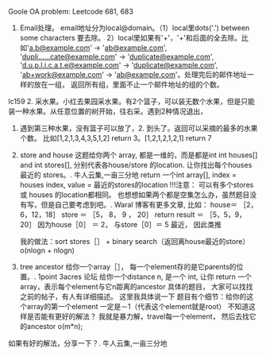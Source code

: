 Goole OA problem: 
Leetcode 681, 683
1. Email处理。 email地址分为local@domain。（1）local里dots('.') between some characters 要去除。
2）local里如果有'+'，'+'和后面的全去除。比如'a.b@example.com' -> 'ab@example.com', 'dupli......cate@example.com'
 -> 'duplicate@example.com',  'd.u.p.l.i.c.a.t.e@example.com' -> 'duplicate@example.com',  'ab+work@example.com' 
 -> 'ab@example.com'。处理完后的邮件地址一样的放在一组，
返回所有组，里面不止一个邮件地址的组的个数。

lc159
2. 采水果。小红去果园采水果。有2个篮子，可以装无数个水果，但是只能装一种水果。从任意位置的树开始，往右采。遇到2种情况退出，
1. 遇到第三种水果，没有篮子可以放了，2. 到头了。返回可以采摘的最多的水果个数。 比如[1,2,1,3,4,3,5,1,2] return 3。[1,2,1,2,1,2,1] return 7


1. store and house
   这题给你两个 array, 都是一维的，而是都是int
   int houses[]  and int stores[], 分别代表各house/store 的location.
   让你找出每个houses 最近的 stores。. 牛人云集,一亩三分地
   return 一个int array[], index = houses index, value = 最近的stores的location
   !!!注意： 可以有多个stores 或 houses 的location都相同。
                 也想想如果两个都是空集怎么办，虽然题目没有写，但是自己要考虑到吧。. Waral 博客有更多文章,
   比如： house＝ ［2，6，12，18］
              store ＝  ［5， 8， 9 ， 20］
     return result ＝ ［5，5，9，20］ 
    因为house［0］ ＝ 2， 与store［0］＝ 5 最近， 因此类推

   我的做法：sort stores［］ + binary search（返回离house最近的store）
   o(nlogn + nlogn)

2. tree ancestor 
   给你一个array［］， 每一个element存的是它parents的位置。. 1point 3acres 论坛
  给你一个distance n, 是一个 int, 让你 return 一个array，表示每个element与它n距离的ancestor
  具体的题目， 大家可以找找之前的帖子，有人有详细描述。
  这里我具体说一下 题目有个细节：给你的这个array的第一个element 一定是－1（代表这个element就是root）
  不知道这样是否能有更好的解法？
  我就是暴力解，travel每一个element， 然后去找它的ancestor o(m*n);

  如果有好的解法，分享一下？. 牛人云集,一亩三分地